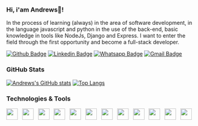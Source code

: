 ### Hi, i'am Andrews👋!

In the process of learning (always) in the area of software development, in the language javascript and python in the use of the back-end, basic knowledge in tools like NodeJs, Django and Express. I want to enter the field through the first opportunity and become a full-stack developer.

[![Github Badge](https://img.shields.io/badge/Andrewsmp-100000?logo=github&logoColor=white&link=https://github.com/Andrewsmp)](https://github.com/Andrewsmp)
[![Linkedin Badge](https://img.shields.io/badge/andrewspereira-0077B5?logo=linkedin&logoColor=white&link=https://www.linkedin.com/in/andrewspereira/)](https://www.linkedin.com/in/andrewspereira/)
[![Whatsapp Badge](https://img.shields.io/badge/andrews-25D366?logo=whatsapp&logoColor=white&link=https://api.whatsapp.com/send?phone=5581998195441)](https://api.whatsapp.com/send?phone=5581996539057)
[![Gmail Badge](https://img.shields.io/badge/andrews.minervino@gmail.com-D14836?logo=gmail&logoColor=white&link=mailto:andrews.minervino@gmail.com)](mailto:andrews.minervino@gmail.com)

### GitHub Stats

[![Andrews's GitHub stats](https://github-readme-stats.vercel.app/api?username=Andrewsmp&show_icons=true&theme=highcontrast)](https://github.com/Andrewsmp/github-readme-stats)
[![Top Langs](https://github-readme-stats.vercel.app/api/top-langs/?username=Andrewsmp&theme=highcontrast)](https://github.com/Andrewsmp/github-readme-stats)

### Technologies & Tools
<div>
 <img style="height:30px;width:30px" src="https://cdn.jsdelivr.net/gh/devicons/devicon/icons/python/python-original.svg" /> &nbsp;
 <img style="height:30px;width:30px" src="https://cdn.jsdelivr.net/gh/devicons/devicon/icons/javascript/javascript-original.svg" /> &nbsp;
 <img style="height:30px;width:30px" src="https://cdn.jsdelivr.net/gh/devicons/devicon/icons/typescript/typescript-original.svg" /> &nbsp;
 <img style="height:30px;width:30px" src="https://cdn.jsdelivr.net/gh/devicons/devicon/icons/nodejs/nodejs-original.svg" /> &nbsp;
 <img style="height:30px;width:30px" src="https://cdn.jsdelivr.net/gh/devicons/devicon/icons/html5/html5-original.svg" /> &nbsp;
 <img style="height:30px;width:30px" src="https://cdn.jsdelivr.net/gh/devicons/devicon/icons/css3/css3-original.svg" /> &nbsp;
 <img style="height:30px;width:30px" src="https://cdn.jsdelivr.net/gh/devicons/devicon/icons/git/git-original.svg" /> &nbsp;
 <img style="height:30px;width:30px" src="https://cdn.jsdelivr.net/gh/devicons/devicon/icons/github/github-original.svg" /> &nbsp;
 <img style="height:30px;width:30px" src="https://cdn.jsdelivr.net/gh/devicons/devicon/icons/linux/linux-original.svg" /> &nbsp;
 <img style="height:30px;width:30px" src="https://cdn.jsdelivr.net/gh/devicons/devicon/icons/vscode/vscode-original.svg" /> &nbsp;
 <img style="height:30px;width:30px" src="https://cdn.jsdelivr.net/gh/devicons/devicon/icons/vim/vim-original.svg" /> &nbsp;
 <img style="height:30px;width:30px" src="https://cdn.jsdelivr.net/gh/devicons/devicon/icons/docker/docker-original.svg" />
</div>
